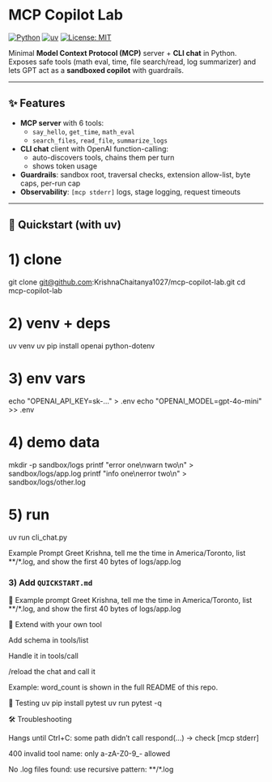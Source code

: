 # MCP Copilot Lab

[![Python](https://img.shields.io/badge/Python-3.11+-blue.svg)](https://www.python.org/)
[![uv](https://img.shields.io/badge/packaging-uv-brightgreen)](https://docs.astral.sh/uv/)
[![License: MIT](https://img.shields.io/badge/License-MIT-yellow.svg)](LICENSE)

Minimal **Model Context Protocol (MCP)** server + **CLI chat** in Python.  
Exposes safe tools (math eval, time, file search/read, log summarizer) and lets GPT act as a **sandboxed copilot** with guardrails.

---

## ✨ Features

- **MCP server** with 6 tools:
  - `say_hello`, `get_time`, `math_eval`
  - `search_files`, `read_file`, `summarize_logs`
- **CLI chat** client with OpenAI function-calling:
  - auto-discovers tools, chains them per turn
  - shows token usage
- **Guardrails**: sandbox root, traversal checks, extension allow-list, byte caps, per-run cap
- **Observability**: `[mcp stderr]` logs, stage logging, request timeouts

---

## 🚀 Quickstart (with uv)

# 1) clone
git clone git@github.com:KrishnaChaitanya1027/mcp-copilot-lab.git
cd mcp-copilot-lab

# 2) venv + deps
uv venv
uv pip install openai python-dotenv

# 3) env vars
echo "OPENAI_API_KEY=sk-..." > .env
echo "OPENAI_MODEL=gpt-4o-mini" >> .env

# 4) demo data
mkdir -p sandbox/logs
printf "error one\nwarn two\n"  > sandbox/logs/app.log
printf "info one\nerror two\n" > sandbox/logs/other.log

# 5) run
uv run cli_chat.py


Example Prompt
Greet Krishna, tell me the time in America/Toronto,
list **/*.log, and show the first 40 bytes of logs/app.log
### 3) Add `QUICKSTART.md`

💬 Example prompt
Greet Krishna, tell me the time in America/Toronto,
list **/*.log, and show the first 40 bytes of logs/app.log

🧩 Extend with your own tool

Add schema in tools/list

Handle it in tools/call

/reload the chat and call it

Example: word_count is shown in the full README of this repo.

🧪 Testing
uv pip install pytest
uv run pytest -q

🛠 Troubleshooting

Hangs until Ctrl+C: some path didn’t call respond(...) → check [mcp stderr]

400 invalid tool name: only a-zA-Z0-9_- allowed

No .log files found: use recursive pattern: **/*.log
